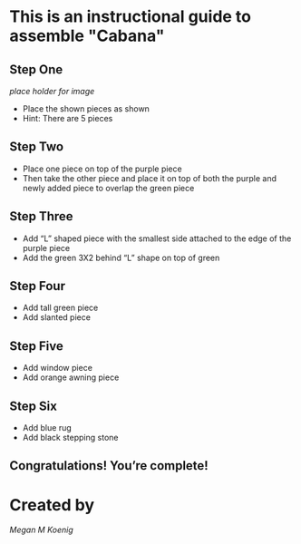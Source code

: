 # This is an instructional guide to assemble "Cabana"

## Step One
*place holder for image*

* Place the shown pieces as shown​
* Hint: There are 5 pieces

## Step Two

* Place one piece on top of the purple piece​
* Then take the other piece and place it on top of both the purple and newly added piece to overlap the green piece

## Step Three

* Add “L” shaped piece with the smallest side attached to the edge of the purple piece​
* Add the green 3X2 behind “L” shape on top of green

## Step Four
* Add tall green piece​
* Add slanted piece 

## Step Five
* Add window piece​
* Add orange awning piece

## Step Six
* Add blue rug​
* Add black stepping stone

## Congratulations! You’re complete!

# Created by​​

*Megan M Koenig*
